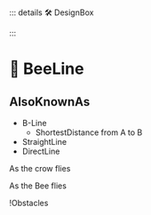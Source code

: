 ::: details 🛠 <dev>DesignBox</dev> 



:::

# 🔺 <route>BeeLine</route>

## AlsoKnownAs

- B-Line
    - ShortestDistance from A to B
- StraightLine
- DirectLine

As the crow flies

As the Bee flies

!Obstacles